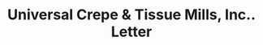 ---
doi: 10.7916/D83F61TW
date_other: '1928'
date_other_textual: '1928'
form: correspondence
genre:
- Letters (correspondence)
name:
- Universal Crepe & Tissue Mills, Inc.
object_in_context_url: https://biggert.cul.columbia.edu/items/view/ave_biggert_01668
subject_hierarchical_geographic:
- Salisbury Mills, New York, United States
subject_name:
- Universal Crepe & Tissue Mills, Inc.
title: Universal Crepe & Tissue Mills, Inc.. Letter
sort_title: Universal Crepe & Tissue Mills, Inc.. Letter
call_number: ave_biggert_01668
coordinates:
- 41.43055555555555,-74.11916666666666
pid: ave_biggert_01668
identifiers: ave_biggert_01668
canvas_id: ldpd:396927
permalink: "/items/ave_biggert_01668/"
layout: iiif-image-page
---